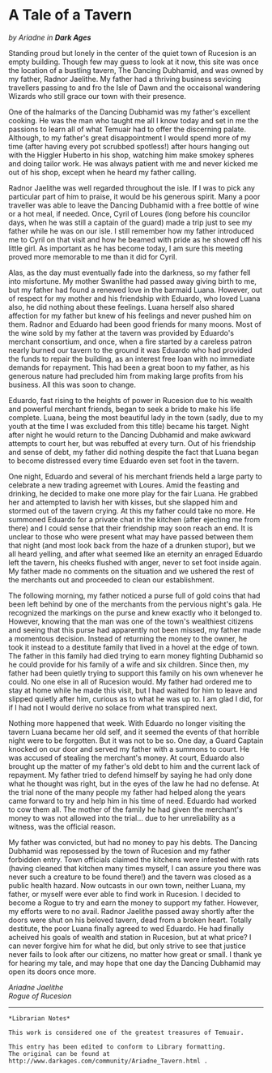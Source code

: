 # A Tale of a Tavern  

_by Ariadne in **Dark Ages**_

Standing proud but lonely in the center of the quiet town of Rucesion is an
empty building. Though few may guess to look at it now, this site was once the
location of a bustling tavern, The Dancing Dubhamid, and was owned by my
father, Radnor Jaelithe. My father had a thriving business sevicing travellers
passing to and fro the Isle of Dawn and the occaisonal wandering Wizards who
still grace our town with their presence.

One of the halmarks of the Dancing Dubhamid was my father's excellent cooking.
He was the man who taught me all I know today and set in me the passions to
learn all of what Temuair had to offer the discerning palate. Although, to my
father's great disappointment I would spend more of my time (after having every
pot scrubbed spotless!) after hours hanging out with the Higgler Huberto in his
shop, watching him make smokey spheres and doing tailor work. He was always
patient with me and never kicked me out of his shop, except when he heard my
father calling.

Radnor Jaelithe was well regarded throughout the isle. If I was to pick any
particular part of him to praise, it would be his generous spirit. Many a poor
traveller was able to leave the Dancing Dubhamid with a free bottle of wine or
a hot meal, if needed. Once, Cyril of Loures (long before his councilor days,
when he was still a captain of the guard) made a trip just to see my father
while he was on our isle. I still remember how my father introduced me to Cyril
on that visit and how he beamed with pride as he showed off his little girl. As
important as he has become today, I am sure this meeting proved more memorable
to me than it did for Cyril.

Alas, as the day must eventually fade into the darkness, so my father fell into
misfortune. My mother Swanlithe had passed away giving birth to me, but my
father had found a renewed love in the barmaid Luana. However, out of respect
for my mother and his friendship with Eduardo, who loved Luana also, he did
nothing about these feelings. Luana herself also shared affection for my father
but knew of his feelings and never pushed him on them. Radnor and Eduardo had
been good friends for many moons. Most of the wine sold by my father at the
tavern was provided by Eduardo's merchant consortium, and once, when a fire
started by a careless patron nearly burned our tavern to the ground it was
Eduardo who had provided the funds to repair the building, as an interest free
loan with no immediate demands for repayment. This had been a great boon to my
father, as his generous nature had precluded him from making large profits from
his business. All this was soon to change.

Eduardo, fast rising to the heights of power in Rucesion due to his wealth and
powerful merchant friends, began to seek a bride to make his life complete.
Luana, being the most beautiful lady in the town (sadly, due to my youth at the
time I was excluded from this title) became his target. Night after night he
would return to the Dancing Dubhamid and make awkward attempts to court her,
but was rebuffed at every turn. Out of his friendship and sense of debt, my
father did nothing despite the fact that Luana began to become distressed every
time Eduardo even set foot in the tavern.

One night, Eduardo and several of his merchant friends held a large party to
celebrate a new trading agreemet with Loures. Amid the feasting and drinking,
he decided to make one more play for the fair Luana. He grabbed her and
attempted to lavish her with kisses, but she slapped him and stormed out of the
tavern crying. At this my father could take no more. He summoned Eduardo for a
private chat in the kitchen (after ejecting me from there) and I could sense
that their friendship may soon reach an end. It is unclear to those who were
present what may have passed between them that night (and most look back from
the haze of a drunken stupor), but we all heard yelling, and after what seemed
like an eternity an enraged Eduardo left the tavern, his cheeks flushed with
anger, never to set foot inside again. My father made no comments on the
situation and we ushered the rest of the merchants out and proceeded to clean
our establishment.

The following morning, my father noticed a purse full of gold coins that had
been left behind by one of the merchants from the pervious night's gala. He
recognized the markings on the purse and knew exactly who it belonged to.
However, knowing that the man was one of the town's wealthiest citizens and
seeing that this purse had apparently not been missed, my father made a
momentous decision. Instead of returning the money to the owner, he took it
instead to a destitute family that lived in a hovel at the edge of town. The
father in this family had died trying to earn money fighting Dubhamid so he
could provide for his family of a wife and six children. Since then, my father
had been quietly trying to support this family on his own whenever he could. No
one else in all of Rucesion would. My father had ordered me to stay at home
while he made this visit, but I had waited for him to leave and slipped quietly
after him, curious as to what he was up to. I am glad I did, for if I had not I
would derive no solace from what transpired next.

Nothing more happened that week. With Eduardo no longer visiting the tavern
Luana became her old self, and it seemed the events of that horrible night were
to be forgotten. But it was not to be so. One day, a Guard Captain knocked on
our door and served my father with a summons to court. He was accused of
stealing the merchant's money. At court, Eduardo also brought up the matter of
my father's old debt to him and the current lack of repayment. My father tried
to defend himself by saying he had only done what he thought was right, but in
the eyes of the law he had no defense. At the trial none of the many people my
father had helped along the years came forward to try and help him in his time
of need. Eduardo had worked to cow them all. The mother of the family he had
given the merchant's money to was not allowed into the trial... due to her
unreliability as a witness, was the official reason.

My father was convicted, but had no money to pay his debts. The Dancing
Dubhamid was reposessed by the town of Rucesion and my father forbidden entry.
Town officials claimed the kitchens were infested with rats (having cleaned
that kitchen many times myself, I can assure you there was never such a
creature to be found there!) and the tavern was closed as a public health
hazard. Now outcasts in our own town, neither Luana, my father, or myself were
ever able to find work in Rucesion. I decided to become a Rogue to try and earn
the money to support my father. However, my efforts were to no avail. Radnor
Jaelithe passed away shortly after the doors were shut on his beloved tavern,
dead from a broken heart. Totally destitute, the poor Luana finally agreed to
wed Eduardo. He had finally acheived his goals of wealth and station in
Rucesion, but at what price? I can never forgive him for what he did, but only
strive to see that justice never fails to look after our citizens, no matter
how great or small. I thank ye for hearing my tale, and may hope that one day
the Dancing Dubhamid may open its doors once more.

_Ariadne Jaelithe_  
_Rogue of Rucesion_  

***

```
*Librarian Notes*

This work is considered one of the greatest treasures of Temuair.

This entry has been edited to conform to Library formatting.
The original can be found at http://www.darkages.com/community/Ariadne_Tavern.html .
```
